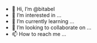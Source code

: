 - 👋 Hi, I’m @bitabel
- 👀 I’m interested in ...
- 🌱 I’m currently learning ...
- 💞️ I’m looking to collaborate on ...
- 📫 How to reach me ...

<!---
bitabel/bitabel is a ✨ special ✨ repository because its `README.md` (this file) appears on your GitHub profile.
You can click the Preview link to take a look at your changes.
--->

